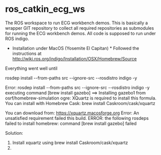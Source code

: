 # ros_catkin_ecg_ws
The ROS workspace to run ECG workbench demos. This is basically a wrapper GIT repository to collect all required repositories as submodules for running the ECG workbench demos. All code is supposed to run under ROS indigo.

* Installation under MacOS (Yosemite El Capitan) *
Followed the instructions at http://wiki.ros.org/indigo/Installation/OSX/Homebrew/Source

Everything went well until 

rosdep install --from-paths src --ignore-src --rosdistro indigo -y

Error:
rosdep install --from-paths src --ignore-src --rosdistro indigo -y
executing command [brew install gazebo]
==> Installing gazebo1 from osrf/homebrew-simulation
ogre: XQuartz is required to install this formula.
You can install with Homebrew Cask:
  brew install Caskroom/cask/xquartz

You can download from:
  https://xquartz.macosforge.org
Error: An unsatisfied requirement failed this build.
ERROR: the following rosdeps failed to install
  homebrew: command [brew install gazebo] failed


Solution:
1) Install xquartz using 
brew install Caskroom/cask/xquartz
2) 